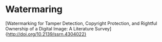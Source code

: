 # Watermaring

[Watermarking for Tamper Detection, Copyright Protection, and Rightful Ownership of a Digital Image: A Literature Survey]{http://doi.org/10.2139/ssrn.4304022} 
